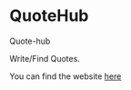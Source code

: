 # QuoteHub

Quote-hub   

Write/Find Quotes.  

You can find the website [here](quote-hub.herokuapp.com)
